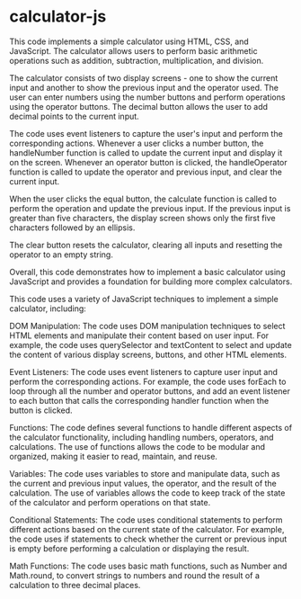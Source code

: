 # calculator-js

This code implements a simple calculator using HTML, CSS, and JavaScript. The calculator allows users to perform basic arithmetic operations such as addition, subtraction, multiplication, and division.

The calculator consists of two display screens - one to show the current input and another to show the previous input and the operator used. The user can enter numbers using the number buttons and perform operations using the operator buttons. The decimal button allows the user to add decimal points to the current input.

The code uses event listeners to capture the user's input and perform the corresponding actions. Whenever a user clicks a number button, the handleNumber function is called to update the current input and display it on the screen. Whenever an operator button is clicked, the handleOperator function is called to update the operator and previous input, and clear the current input.

When the user clicks the equal button, the calculate function is called to perform the operation and update the previous input. If the previous input is greater than five characters, the display screen shows only the first five characters followed by an ellipsis.

The clear button resets the calculator, clearing all inputs and resetting the operator to an empty string.

Overall, this code demonstrates how to implement a basic calculator using JavaScript and provides a foundation for building more complex calculators.

This code uses a variety of JavaScript techniques to implement a simple calculator, including:

DOM Manipulation: The code uses DOM manipulation techniques to select HTML elements and manipulate their content based on user input. For example, the code uses querySelector and textContent to select and update the content of various display screens, buttons, and other HTML elements.

Event Listeners: The code uses event listeners to capture user input and perform the corresponding actions. For example, the code uses forEach to loop through all the number and operator buttons, and add an event listener to each button that calls the corresponding handler function when the button is clicked.

Functions: The code defines several functions to handle different aspects of the calculator functionality, including handling numbers, operators, and calculations. The use of functions allows the code to be modular and organized, making it easier to read, maintain, and reuse.

Variables: The code uses variables to store and manipulate data, such as the current and previous input values, the operator, and the result of the calculation. The use of variables allows the code to keep track of the state of the calculator and perform operations on that state.

Conditional Statements: The code uses conditional statements to perform different actions based on the current state of the calculator. For example, the code uses if statements to check whether the current or previous input is empty before performing a calculation or displaying the result.

Math Functions: The code uses basic math functions, such as Number and Math.round, to convert strings to numbers and round the result of a calculation to three decimal places.


